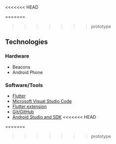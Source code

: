 <<<<<<< HEAD

=======
>>>>>>> prototype
## Technologies

### Hardware
 - Beacons
 - Android Phone

### Software/Tools
 - [Flutter](https://flutter.dev/)
 - [Microsoft Visual Studio Code](https://code.visualstudio.com/)
 - [Flutter extension](https://marketplace.visualstudio.com/items?itemName=Dart-Code.flutter)
 - [Git/GitHub](https://github.com/)
 - [Android Studio and SDK](https://developer.android.com/studio)
<<<<<<< HEAD

=======
>>>>>>> prototype
